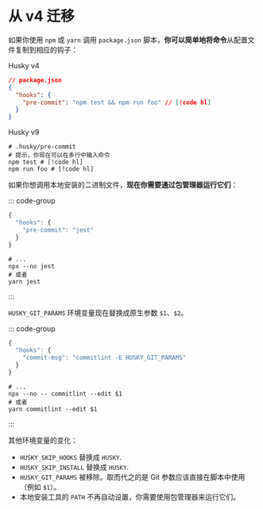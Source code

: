 # 从 v4 迁移

如果你使用 `npm` 或 `yarn` 调用 `package.json` 脚本，**你可以简单地将命令**从配置文件复制到相应的钩子：

Husky v4

```json
// package.json
{
  "hooks": {
    "pre-commit": "npm test && npm run foo" // [!code hl]
  }
}
```

Husky v9

```shell 
# .husky/pre-commit
# 提示，你现在可以在多行中输入命令
npm test # [!code hl]
npm run foo # [!code hl]
```

如果你想调用本地安装的二进制文件，**现在你需要通过包管理器运行它们**：

::: code-group

```js [.huskyrc.json (v4)]
{
  "hooks": {
    "pre-commit": "jest"
  }
}
```

```shell [.husky/pre-commit (v9)]
# ...
npx --no jest
# 或者
yarn jest
```

:::

`HUSKY_GIT_PARAMS` 环境变量现在替换成原生参数 `$1`、`$2`。

::: code-group

```js [.huskyrc.json (v4)]
{
  "hooks": {
    "commit-msg": "commitlint -E HUSKY_GIT_PARAMS"
  }
}
```

```shell [.husky/commit-msg (v9)]
# ...
npx --no -- commitlint --edit $1
# 或者
yarn commitlint --edit $1
```

:::

其他环境变量的变化：

- `HUSKY_SKIP_HOOKS` 替换成 `HUSKY`.
- `HUSKY_SKIP_INSTALL` 替换成 `HUSKY`.
- `HUSKY_GIT_PARAMS` 被移除。取而代之的是 Git 参数应该直接在脚本中使用（例如 `$1`）。
- 本地安装工具的 `PATH` 不再自动设置，你需要使用包管理器来运行它们。
